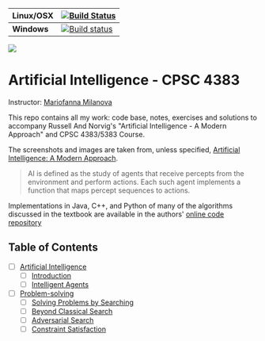 | **Linux/OSX** | [![Build Status](https://travis-ci.org/andersy005/artificial-intelligence.svg?branch=master)](https://travis-ci.org/andersy005/artificial-intelligence)                                  |
|---------------|------------------------------------------------------------------------------------------------------------------------------------------------------------------------------------------|
| **Windows**   | [![Build status](https://ci.appveyor.com/api/projects/status/u8k0ijc6qc2s17at/branch/master?svg=true)](https://ci.appveyor.com/project/andersy005/artificial-intelligence/branch/master) |

![](http://aima.cs.berkeley.edu/cover2.jpg)
# Artificial Intelligence - CPSC 4383

Instructor: [ Mariofanna Milanova](http://ualr.edu/mgmilanova/index.html)

This repo contains all my work: code base, notes, exercises and solutions to accompany Russell And Norvig's "Artificial Intelligence - A Modern Approach" and CPSC 4383/5383 Course.

The screenshots and images are taken from, unless specified, [Artificial Intelligence: A Modern Approach](http://aima.cs.berkeley.edu/).


>AI is defined as the study of agents that receive percepts from the environment and perform actions. Each such agent implements a function that maps percept sequences to actions.


Implementations in Java, C++, and Python of many of the algorithms discussed in the textbook are available in the authors' [online code repository](http://aima.cs.berkeley.edu/code.html)


## Table of Contents

- [ ] [Artificial Intelligence](https://github.com/andersy005/artificial-intelligence/tree/master/01-Artificial-Intelligence)
     - [ ] [Introduction](https://github.com/andersy005/artificial-intelligence/tree/master/01-Artificial-Intelligence/1-Introduction)
     - [ ] [Intelligent Agents](https://github.com/andersy005/artificial-intelligence/tree/master/01-Artificial-Intelligence/2-Intelligent-agents)

- [ ] [Problem-solving]()
    - [ ] [Solving Problems by Searching]()
    - [ ] [Beyond Classical Search]()
    - [ ] [Adversarial Search]()
    - [ ] [Constraint Satisfaction]()
